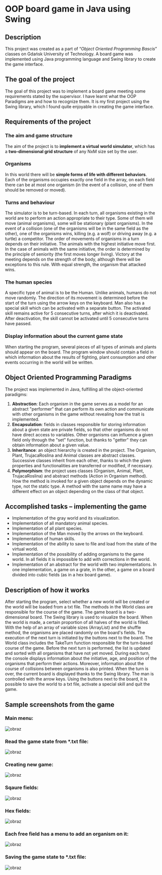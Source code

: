 # OOP board game in Java using Swing

## Description
This project was created as a part of “*Object Oriented Programming Bascis*” classes on Gdańsk University of Technology. A board game was implemented using Java programming language and Swing library to create the game interface.

## The goal of the project 
The goal of this project was to implement a board game meeting some requirements stated by the supervisor. I have learnt what the OOP Paradigms are and how to recognize them. It is my first project using the Swing library, which I found quite enjoyable in creating the game interface. 

## Requirements of the project
### The aim and game structure
The aim of the project is to **implement a virtual world simulator**, which has a **two-dimensional grid structure** of any NxM size set by the user.
### Organisms
In this world there will be **simple forms of life with different behaviors**. Each of the organisms occupies exactly one field in the array, on each field there can be at most one organism (in the event of a collision, one of them should be removed or moved).
### Turns and behaviour
The simulator is to be turn-based. In each turn, all organisms existing in the world are to perform an action appropriate to their type. Some of them will move (animal organisms), some will be stationary (plant organisms). In the event of a collision (one of the organisms will be in the same field as the other), one of the organisms wins, killing (e.g. a wolf) or driving away (e.g. a turtle) a competitor. The order of movements of organisms in a turn depends on their initiative. The animals with the highest initiative move first. In the case of animals with the same initiative, the order is determined by the principle of seniority (the first moves longer living). Victory at the meeting depends on the strength of the body, although there will be exceptions to this rule. With equal strength, the organism that attacked wins.
### The human species 
A specific type of animal is to be the Human. Unlike animals, humans do not move randomly. The direction of its movement is determined before the start of the turn using the arrow keys on the keyboard. Man also has a special skill which can be activated with a separate button. The activated skill remains active for 5 consecutive turns, after which it is deactivated. After deactivation, the skill cannot be activated until 5 consecutive turns have passed.

### Display information about the current game state
When starting the program, several pieces of all types of animals and plants should appear on the board. The program window should contain a field in which information about the results of fighting, plant consumption and other events occurring in the world will be written.

## Object Oriented Programming Paradigms	
The project was implemented in Java, fulfilling all the object-oriented paradigms:
 1. **Abstraction**: Each organism in the game serves as a model for an abstract "performer" that can perform its own action and communicate with other organisms in the game without revealing how the trait is implemented.
 2. **Encapsulation**: fields in classes responsible for storing information about a given state are private fields, so that other organisms do not have direct access to variables. Other organisms can influence a given field only through the "set" function, but thanks to "getter" they can obtain information about a given value.
 3. **Inheritance**: an object hierarchy is created in the project. The Organism, Plant, TrujacaRoslina and Animal classes are abstract classes. Successive classes inherit from each other, thanks to which the given properties and functionalities are transferred or modified, if necessary.
 4. **Polymorphism**: the project uses classes (Organism, Animal, Plant, TrujacaRoslina) and abstract methods (Action in Organism method). How the method is invoked for a given object depends on the dynamic type, not the static type. A method with the same name may have a different effect on an object depending on the class of that object.

## Accomplished tasks – implementing the game
-	Implementation of the gray world and its visualization.
-	Implementation of all mandatory animal species.
-	Implementation of all plant species.
-	Implementation of the Man moved by the arrows on the keyboard.
-	Implementation of human skills.
-	Implementation of the ability to save to file and load from the state of the virtual world.
-	Implementation of the possibility of adding organisms to the game world. In all fields it is impossible to add with corrections in the world.
-	Implementation of an abstract for the world with two implementations. In one implementation, a game on a grate, in the other, a game on a board divided into cubic fields (as in a hex board game).

## Description of how it works
After starting the program, select whether a new world will be created or the world will be loaded from a txt file.
The methods in the World class are responsible for the course of the game. The game board is a two-dimensional board. The Swing library is used to visualize the board.
When the world is made, a certain proportion of all halves of the world is filled. With the help of an array of variable sizes (ArrayList) and the shuffle method, the organisms are placed randomly on the board's fields.
The execution of the next turn is initiated by the buttons next to the board. The World class includes the TakeTurn function responsible for the turn-based course of the game. Before the next turn is performed, the list is updated and sorted with all organisms that have not yet moved. During each turn, the console displays information about the initiative, age, and position of the organisms that perform their actions. Moreover, information about the course of collisions between organisms is also printed. When the turn is over, the current board is displayed thanks to the Swing library.
The man is controlled with the arrow keys.
Using the buttons next to the board, it is possible to save the world to a txt file, activate a special skill and quit the game.

## Sample screenshots from the game
### Main menu:
![obraz](https://user-images.githubusercontent.com/72522808/193759502-b1c585ba-7137-4325-a619-d800b41ab445.png)


### Read the game state from *.txt file:
![obraz](https://user-images.githubusercontent.com/72522808/193759554-26e9ef99-917a-4e85-b5be-5f3b01891415.png)


### Creating new game:
![obraz](https://user-images.githubusercontent.com/72522808/193759576-f8b08b52-fa50-4145-8a8c-e826e359476c.png)

### Sqaure fields:
![obraz](https://user-images.githubusercontent.com/72522808/193759597-8293f4d2-8256-4483-bbb0-e98f798b59b7.png)

### Hex fields:
![obraz](https://user-images.githubusercontent.com/72522808/193759621-ec3053be-cc5b-4e9b-b695-4e7841f2d49e.png)

### Each free field has a menu to add an organism on it:
![obraz](https://user-images.githubusercontent.com/72522808/193759669-e7741039-6e79-436d-bf7d-5468a5a76b48.png)

### Saving the game state to *.txt file:
![obraz](https://user-images.githubusercontent.com/72522808/193759712-748bae32-af42-4d37-bf73-98a63e405fdb.png)




